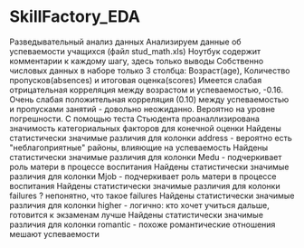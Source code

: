 # SkillFactory_EDA
Разведывательный анализ данных
Анализируем данные об успеваемости учащихся (файл stud_math.xls)
Ноутбук содержит комментарии к каждому шагу, здесь только выводы
Собственно числовых данных в наборе только 3 столбца: Возраст(age), Количество пропусков(absences)  и итоговая оценка(scores)
Имеется слабая отрицательная корреляция между возрастом и успеваемостью, -0.16. Очень слабая положительная корреляция (0.10) между успеваемостью и пропусками занятий - довольно неожиданно. Вероятно на уровне погрешности.
С помощью теста Стьюдента проаналлизирована значимость категориальных факторов для конечной оценки
Найдены статистически значимые различия для колонки address - вероятно есть "неблагоприятные" районы, влияющие на успеваемость
Найдены статистически значимые различия для колонки Medu - подчеркивает роль матери в процессе воспитания
Найдены статистически значимые различия для колонки Mjob - подчеркивает роль матери в процессе воспитания
Найдены статистически значимые различия для колонки failures ? непонятно, что такое failures
Найдены статистически значимые различия для колонки higher - логично: кто хочет учиться дальше, готовится к экзаменам лучше
Найдены статистически значимые различия для колонки romantic - похоже романтические отношения мешают успеваемости
